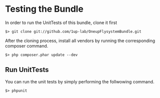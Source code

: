 Testing the Bundle
==================

In order to run the UnitTests of this bundle, clone it first

    $> git clone git://github.com/1up-lab/OneupFlysystemBundle.git

After the cloning process, install all vendors by running the corresponding composer command.

    $> php composer.phar update --dev

## Run UnitTests
You can run the unit tests by simply performing the follwowing command.

    $> phpunit
